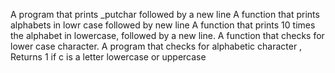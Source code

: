 A program that prints _putchar followed by a new line
A function that prints alphabets in lowr case followed by new line
A function that prints 10 times the alphabet in lowercase, followed by a new line.
A function that checks for lower case character.
A program that checks for alphabetic character , Returns 1 if c is a letter lowercase or uppercase
